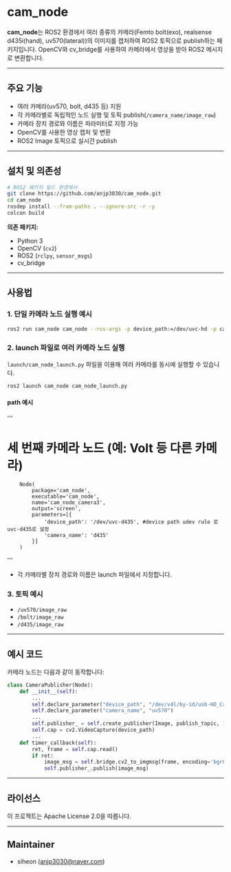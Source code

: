 # cam_node

**cam_node**는 ROS2 환경에서 여러 종류의 카메라(Femto bolt(exo), realsense d435i(hand), uv570(lateral))의 이미지를 캡처하여 ROS2 토픽으로 publish하는 패키지입니다. OpenCV와 cv_bridge를 사용하여 카메라에서 영상을 받아 ROS2 메시지로 변환합니다.

---

## 주요 기능

- 여러 카메라(uv570, bolt, d435 등) 지원
- 각 카메라별로 독립적인 노드 실행 및 토픽 publish(`/camera_name/image_raw`)
- 카메라 장치 경로와 이름은 파라미터로 지정 가능
- OpenCV를 사용한 영상 캡처 및 변환
- ROS2 Image 토픽으로 실시간 publish

---

## 설치 및 의존성

```bash
# ROS2 패키지 빌드 환경에서
git clone https://github.com/anjp3030/cam_node.git
cd cam_node
rosdep install --from-paths . --ignore-src -r -y
colcon build
```

**의존 패키지:**
- Python 3
- OpenCV (`cv2`)
- ROS2 (`rclpy`, `sensor_msgs`)
- cv_bridge

---

## 사용법

### 1. 단일 카메라 노드 실행 예시

```bash
ros2 run cam_node cam_node --ros-args -p device_path:=/dev/uvc-hd -p camera_name:=uv570
```

### 2. launch 파일로 여러 카메라 노드 실행

`launch/cam_node_launch.py` 파일을 이용해 여러 카메라를 동시에 실행할 수 있습니다.

```bash
ros2 launch cam_node cam_node_launch.py
```

#### path 예시 
'''
 # 세 번째 카메라 노드 (예: Volt 등 다른 카메라)
        Node(
            package='cam_node',
            executable='cam_node',
            name='cam_node_camera3',
            output='screen',
            parameters=[{
                'device_path': '/dev/uvc-d435', #device path udev rule 로 uvc-d435로 설정
                'camera_name': 'd435'
            }]
        )
'''

- 각 카메라별 장치 경로와 이름은 launch 파일에서 지정합니다.

### 3. 토픽 예시

- `/uv570/image_raw`
- `/bolt/image_raw`
- `/d435/image_raw`

---

## 예시 코드

카메라 노드는 다음과 같이 동작합니다:
```python
class CameraPublisher(Node):
    def __init__(self):
        ...
        self.declare_parameter("device_path", "/dev/v4l/by-id/usb-HD_Camera_HD_Camera-video-index0")
        self.declare_parameter("camera_name", "uv570")
        ...
        self.publisher_ = self.create_publisher(Image, publish_topic, 10)
        self.cap = cv2.VideoCapture(device_path)
        ...
    def timer_callback(self):
        ret, frame = self.cap.read()
        if ret:
            image_msg = self.bridge.cv2_to_imgmsg(frame, encoding='bgr8')
            self.publisher_.publish(image_msg)
```

---

## 라이선스

이 프로젝트는 Apache License 2.0을 따릅니다.

---

## Maintainer

- siheon ([anjp3030@naver.com](mailto:anjp3030@naver.com))
